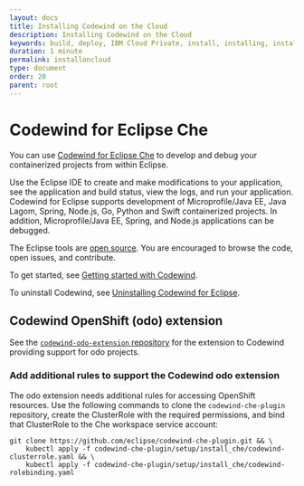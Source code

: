 ```yaml
---
layout: docs
title: Installing Codewind on the Cloud
description: Installing Codewind on the Cloud
keywords: build, deploy, IBM Cloud Private, install, installing, installation, chart, Helm, develop, cloud, public cloud, services, command line, cli, command, start, stop, update, open, delete, options, operation, devops, OpenShift, OKD
duration: 1 minute
permalink: installoncloud
type: document
order: 20
parent: root
---
```


# Codewind for Eclipse Che

You can use [Codewind for Eclipse Che](https://marketplace.eclipse.org/content/codewind) to develop and debug your containerized projects from within Eclipse.

Use the Eclipse IDE to create and make modifications to your application, see the application and build status, view the logs, and run your application.  Codewind for Eclipse supports development of Microprofile/Java EE, Java Lagom, Spring, Node.js, Go, Python and Swift containerized projects. In addition, Microprofile/Java EE, Spring, and Node.js applications can be debugged.

The Eclipse tools are [open source](https://github.com/eclipse/codewind-eclipse). You are encouraged to browse the code, open issues, and contribute.

To get started, see [Getting started with Codewind](mdteclipsegettingstarted.html).

To uninstall Codewind, see [Uninstalling Codewind for Eclipse](mdteclipseuninstall.html).

## Codewind OpenShift (odo) extension 
See the [`codewind-odo-extension` repository](https://github.com/eclipse/codewind-odo-extension) for the extension to Codewind providing support for odo projects.

### Add additional rules to support the Codewind odo extension
The odo extension needs additional rules for accessing OpenShift resources. Use the following commands to clone the `codewind-che-plugin` repository, create the ClusterRole with the required permissions, and bind that ClusterRole to the Che workspace service account:
```
git clone https://github.com/eclipse/codewind-che-plugin.git && \
    kubectl apply -f codewind-che-plugin/setup/install_che/codewind-clusterrole.yaml && \
    kubectl apply -f codewind-che-plugin/setup/install_che/codewind-rolebinding.yaml
```
